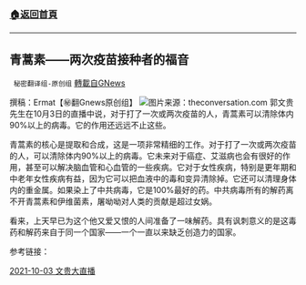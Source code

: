 ###  [:house:返回首頁](https://github.com/ourhimalayas/txt)
---


## 青蒿素——两次疫苗接种者的福音
` 秘密翻译组-原创组` [轉載自GNews](https://gnews.org/zh-hans/1573266/)

撰稿：Ermat【㊙️翻Gnews原创组】
![](https://assets.gnews.org/wp-content/uploads/2021/10/file-20200708-3974-1bymbn3.jpg)图片来源：theconversation.com
郭文贵先生在10月3日的直播中说，对于打了一次或两次疫苗的人，青蒿素可以清除体内90%以上的病毒。它的作用还远远不止这些。

青蒿素的核心是提取和合成，这是一项非常精细的工作。对于打了一次或两次疫苗的人，可以清除体内90%以上的病毒。它未来对于癌症、艾滋病也会有很好的作用，甚至可以解决脑血管和心血管的一些疾病。它对于女性疾病，特别是更年期和中老年女性疾病有益，因为它可以把血液中的毒和变异清除掉。它还可以清理身体内的重金属。如果染上了中共病毒，它是100%最好的药。中共病毒所有的解药离不开青蒿素和伊维菌素，屠呦呦对人类的贡献是超过女娲。

看来，上天早已为这个他又爱又恨的人间准备了一味解药。具有讽刺意义的是这毒药和解药来自于同一个国家——一个一直以来缺乏创造力的国家。

参考链接：

[2021-10-03 文贵大直播](https://gtv.org/video/id=61599f5b304e992109ae6927)

